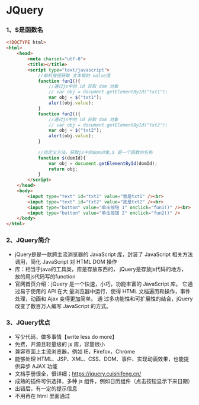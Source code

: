 # JQuery

### 1、$是函数名

```html
<!DOCTYPE html>
<html>
	<head>
		<meta charset="utf-8">
		<title></title>
		<script type="text/javascript">
			//单机按钮获取 文本框的 value值
			function fun1(){
				//通过js中的 id 获取 dom 对象
				// var obj = document.getElementById("txt1");
				var obj = $("txt1");
				alert(obj.value);
			}
			function fun2(){
				//通过js中的 id 获取 dom 对象
				// var obj = document.getElementById("txt2");
				var obj = $("txt2");
				alert(obj.value);
			}
			
			//自定义方法，获取js中的dom对象,$ 是一个函数的名称
			function $(domId){
				var obj = document.getElementById(domId);
				return obj;
			}
		</script>
	</head>
	<body>
		<input type="text" id="txt1" value="我是txt1" /><br>
		<input type="text" id="txt2" value="我是txt2" /><br>
		<input type="button" value="单击按钮 1" onclick="fun1()" /><br>
		<input type="button" value="单击按钮 2" onclick="fun2()" />
	</body>
</html>
```

### 2、JQuery简介

- jQuery是是一款跨主流浏览器的 JavaScript 库，封装了 JavaScript 相关方法调用，简化 JavaScript 对 HTML DOM 操作
- 库：相当于java的工具类，库是存放东西的， jQuery是存放js代码的地方， 放的用js代码写的function
- 官网首页介绍：jQuery 是一个快速，小巧，功能丰富的 JavaScript 库。 它通过易于使用的 API 在大 量浏览器中运行，使得 HTML 文档遍历和操作，事件处理，动画和 Ajax 变得更加简单。 通 过多功能性和可扩展性的结合，jQuery 改变了数百万人编写 JavaScript 的方式。

### 3、JQuery优点

- 写少代码，做多事情【write less do more】
- 免费，开源且轻量级的 js 库，容量很小
- 兼容市面上主流浏览器，例如 IE，Firefox，Chrome
- 能够处理 HTML、JSP、XML、CSS、DOM、事件、实现动画效果，也能提供异步 AJAX 功能
- 文档手册很全，很详细；https://jquery.cuishifeng.cn/
- 成熟的插件可供选择，多种 js 组件，例如日历组件（点击按钮显示下来日期）
- 出错后，有一定的提示信息
- 不用再在 html 里面通过<script>标签插入一大堆js来调用命令了

| JavaScript                      | JQuery        | 描述            |
| ------------------------------- | ------------- | --------------- |
| document.getElementById()       | $("#id名")    | 通过 ID 属性    |
| getElementsByClassName()        | $(".class名") | 通过 class 属性 |
| document.getElementsByTagName() | $("标签名")   | 通过标签名      |

### 4、JQuery下载

**官网下载地址**：https://jquery.com/download/

![image-20220115151319711](\05JQuery.assets\image-20220115151319711.png)

### 5、DOM对象、JS对象和JQuery对象

- DOM对象：

  文档对象模型（Document Object Model，简称 DOM），是 W3C 组织推荐的处理可扩展标志语言的标准编程接口。 通过 DOM 对 HTML 页面的解析，可以将页面元素解析为元素节点、属性节点和文本节点，这些解析出的节点对象，即 DOM 对象。DOM 对象可以使用 JavaScript 中的方法。

  ```javascript
  //使用JavaScript的语法创建的对象叫做dom对象，也就是js对象
  var obj = document.getElementById("txt1");
  ```

- JavaScript对象：

  用 JavaScript 语法创建的对象叫做 JavaScript 对象, JavaScript 对象只能调用 JavaScript 对象的 API。

- JQuery对象：

  用 JQuery 语法创建的对象叫做 JQuery 对象, jQuery 对象只能调用 jQuery 对象的 API。 jQuery 对象是一个数组。在数组中存放本次定位的 DOM 对象。

  ```javascript
  //使用JQuery语法表示的对象叫做JQuery对象，注意：jQuery表示的对象都是数组
  var jobj = $("#txt1");
  //jobj就是使用jQuery语法表示的对象，也就是JQuery对象，它是一个数组，现在数组中就是一个值
  ```

- JQuery 对象与 JavaScript 对象是可以互相转化的，一般地，由于 Jquery 用起来更加方便， 我们都是将 JavaScript 对象转化成 Jquery 对象

  ```
  //dom --> jquery
  $(dom对象)
  //jquery --> dom
  从数组中获取第一个对象，第一个对象就是dom值，使用[0]或者get(0)
  
  为什么要进行dom和jQuery的转换：目的是要使用对象的方法，或者方法
  当你的dom对象时，可以使用dom对象的属性或者方法，如果你要想使用jquery提供的函数，必须是jquery对象才可以。
  ```

### 6、JQuery学习

##### 6.1 JQuery第一个例子s

```javascript
//使用 jQuery，首先要将 jQuery 库引入。使用如下语句：
<script type="text/javascript" src="js/jquery-3.6.0.js"></script>
```

```html
<!DOCTYPE html>
<html>
	<head>
		<meta charset="utf-8">
		<title>JQuery第一个例子</title>
		<!--指定jQuery的库文件位置，使用相对路径，当前项目的js目录下的指定文件-->
		<script type="text/javascript" src="js/jquery-3.6.0.js"></script>
		<script type="text/javascript">
			/* 
				1.$(document),$是jQuery中的函数名称，document是函数的参数
					作用是document对象变成jQuery函数库可以使用的对象。 
				2.ready：是jQuery中的函数，是准备的意思，当页面的dom对象加载成功后
					会执行ready函数的内容。ready 相当于js中的onLoad事件
				3.function()自定义的表示onLoad后要执行的功能。
			*/
			// $(document).ready(function(){
			// 	alert("Hello Jquery");
			// })
			
			//简化
			$(function(){
				alert("Hello Jquery");
			})
            /*
            $(document).ready()与$()、jQuery()、window.jQuery()是等价的，
            所以$(document).ready()可以写成 $(function() { alert(“Hello jQuery”) } )
            */
		</script>
	</head>
	<body>
	</body>
</html>
```

##### 6.2 DOM对象转为JQuery对象

```html
<!DOCTYPE html>
<html>
	<head>
		<meta charset="utf-8">
		<title>dom对象转为JQuery</title>
		<script type="text/javascript" src="./js/jquery-3.6.0.js"></script>
		<script>
			function btnClick(){
				//获取dom对象
				var obj = document.getElementById("btn");
				//使用dom的value属性,获取值
				alert("使用dom对象的属性="+obj.value)
							
				//把dom对象转jquery,使用jquery库中的函数
				var jobj = $(obj);
				//调用jquery中的函数,获取value的值
				alert( jobj.val() )
			}
		</script>
	</head>
	<body>
		<input type="button" id="btn" value="我是按钮" onclick="btnClick()" />
	</body>
</html>
```

##### 6.3 JQuery对象转为DOM对象

```html
<!DOCTYPE html>
<html>
	<head>
		<meta charset="utf-8">
		<title></title>
		<script type="text/javascript" src="js/jquery-3.6.0.js"></script>
		<script>
			function btnClick(){
				//使用JQuery语法获取页面中的dom对象
				var obj = $("#txt")[0];
				var num = obj.value;
				obj.value = num * num;
			}
		</script>
	</head>
	<body>
		<input type="button" value="计算平方" onclick="btnClick()" /><br />
		<input type="text" id="txt" value="整数" />
	</body>
</html>
```

##### 6.4 基本选择器

选择器: 就是定位条件；通知 jquery 函数定位满足条件的 DOM 对象，从而可以通过jquery的函数操作dom

1. id 选择器：语法：$("#dom对象的id名")

   通过dom对象的id定位dom对象的。 通过id找对象， id在当前页面中是唯一值。

2. class选择器：语法：$(".class样式名")

   class表示css中的样式， 使用样式的名称定位dom对象的。

3. 标签选择器：语法：$("标签名称")

   使用标签名称定为dom对象的

4. 所有选择器：语法：$("*")  选取页面中所有 DOM 对象。

5. 组合选择器：组合选择器是多个被选对象间使用逗号分隔后形成的选择器，可以组合 id，class，标签名等。

   语法：$("id选择器,class选择器,标签选择器")

```html
<!DOCTYPE html>
<html>
	<head>
		<meta charset="utf-8">
		<title></title>
		<style type="text/css">
			div{
				background: gray;
				width: 200px;
				height: 100px;
			}
			
			.two{
				background: gold;
				font-size: 20pt;
			}
		</style>
		<script type="text/javascript" src="js/jquery-3.6.0.js"></script>
		<script>
			function fun1(){
				//id选择器
				var obj = $("#one");
				//使用jquery中改变样式的函数
				obj.css("background", "red");
			}
			
			function fun2(){
				//使用样式(class)选择器
				var obj = $(".two");
				obj.css("background","yellow");
			}
			
			function fun3(){
				//标签选择器
				var obj = $("div"); //数组有3个对象
				//jquery的操作都是操作数组中的全部成员.
				//所以是给所有的div都设置的背景色
				obj.css("background","blue");
			}
			
			function fun4(){
				var obj = $("*");
				obj.css("background","green");
			}
			
			function fun5(){
				var obj = $("#one,span");
				//obj.css("background","red");
							
				//obj是一个数组, 有两个成员, 1 是span dom对象
				//$(  obj[1] ) : jquery对象
				// $( dom 对象) : 是把dom对象转为jquery对象, 之后就可以调用jquery的css函数了
				$(obj[1]).css("background","green");//就是span				
			}
			
		</script>
	</head>
	<body>
		<div id="one">我是one的div</div><br/>
		<div class="two">我是样式是two的div</div><br/>
		<div>我是没有id，class的div</div><br/>
		<span class="two">我是span标签</span><br/>
		<input type="button" value="获取id是one的dom对象" onclick="fun1()" /><br/>
		<input type="button" value="使用class样式获取dom对象" onclick="fun2()" /><br/>
		<input type="button" value="使用标签选择器" onclick="fun3()" /> <br/>
		<input type="button" value="所有选择器" onclick="fun4()"/><br/>
		<input type="button" value="组合选择器" onclick="fun5()"/>
	</body>
</html>
```

##### 6.5 表单选择器

表单相关元素选择器是指文本框、单选框、复选框、下拉列表等元素的选择方式。该方法无论是否存在表单，均可做出相应选择。表单选择器是为了能更加容易地操作表单， 表单选择器是根据元素类型来定义的。

- <input type="text">
- <input type="password">
- <input type="radio">
- <input type="checkbox">
- <input type="button">
- <input type="file">
- <input type="submit">
- <input type="reset">

语法格式：$(":type 属性值")

- $(":text") 选取所有的单行文本框
- $(":password") 选取所有的密码框
- $(":radio") 选取所有的单选框
- $(":checkbox") 选取所有的多选框
- $(":file") 选取所有的上传按钮

```html
<!DOCTYPE html>
<html>
	<head>
		<meta charset="utf-8">
		<title>表单选择器</title>
		<style type="text/css">
			
		</style>
		<script type="text/javascript" src="js/jquery-3.6.0.js"></script>
		<script type="text/javascript">
			function fun1(){
				//使用表单选择器 $(":type的值")
				var obj = $(":text");
				//获取value属性的值 val()是jquery中的函数, 读取value属性值
				alert( obj.val());
			}
			
			function fun2() {
				//定位radio
				var obj = $(":radio");//数组,目前是两个对象 man ,woman
				//循环数组,数组中的成员是dom对象, 可以dom的属性或者函数
				for(var i=0;i<obj.length;i++){
					//从数组值获取成员,使用下标的方式
					var dom = obj[i];
					//使用dom对象的属性,获取value值
					alert(dom.value)
				}
			}
			
			function fun3(){
				//定位checkbox
				var obj = $(":checkbox"); //数组,有三个对象
				for(var i=0;i<obj.length;i++){
					var dom = obj[i];
					//alert(dom.value);
					//使用jqueyr的val函数, 获取value的值
					//1. 需要jquery对象
					var jObj = $(dom); // jObj 是jquery对象
					//2. 调用jquery函数
					alert("jquery的函数调用=" + jObj.val());
				}
			}
		</script>
	</head>
	<body>
		<input type="text" value="我是type=text" /><br/>
		<br/>
		<input type="radio" value="man" /> 男 <br/>
		<input type="radio" value="woman" /> 女 <br/>
		<br/>
		<input type="checkbox" value="bike" /> 骑行 <br/>
		<input type="checkbox" value="football" /> 足球 <br/>
		<input type="checkbox" value="music" /> 音乐 <br/>
		<br/>
		<input type="button" value="读取text的值" onclick="fun1()"/>
		<br/>
		<input type="button" value="读取radio的值" onclick="fun2()"/>
		<br/>
		<input type="button" value="读取checkbox的值" onclick="fun3()"/>
	</body>
</html>
```

##### 6.6 基本过滤器

过滤器：在定位了dom对象后，根据一些条件筛选dom对象。

过滤器又是一个字符串，用来筛选dom对象的。

过滤器不能单独使用， 必须和选择器一起使用。

```
<div>1</div> dom1
<div>2</div> dom2
<div>3</div> dom3
$("div") == [dom1,dom2,dom3]
```

**基本过滤器**：

- $("选择器:first")：第一个dom对象
- $("选择器:last")：数组中的最后一个dom对象
- $("选择器:eq(数组的下标)")：获取指定下标的dom对象
- $("选择器:lt(下标)")：获取小于下标的所有dom对象
- $("选择器:gt(下标)")：获取大于下标的所有dom对象

```html
<!DOCTYPE html>
<html>
	<head>
		<meta charset="utf-8">
		<style type="text/css">
			div{
				background: gray;
			}
		</style>
		<script type="text/javascript" src="js/jquery-3.6.0.js"></script>
		<script type="text/javascript">
			// $(document).ready( 函数 ): 当页面中的dom对象加载成功后,会执行ready(), 
			// 相当于是onLoad().
			$(function() {
				//当页面dom对象加载后,给对象绑定事件,因为此时button对象已经在内存中创建好了.才能使用.
				 $("#btn1").click(function(){
					//过滤器
					var obj = $("div:first");
					obj.css("background","red");
				}) 
				
				//绑定事件
				$("#btn2").click(function(){
					var obj = $("div:last");
					obj.css("background","green");
				})
				
				//绑定btn3的事件
				$("#btn3").click(function(){
					var obj = $("div:eq(3)");
					obj.css("background","blue");
				})
				
				$("#btn4").click(function(){
					var obj = $("div:lt(3)");
					obj.css("background","orange");
				})
				
				$("#btn5").click(function(){
					var obj = $("div:gt(3)");
					obj.css("background","yellow");
				})
				
				$("#txt").keydown(function(){
					alert("keydown")
				})
			})
		</script>
	</head>
	<body>
		<input type="text" id="txt" />
		<div id="one">我是div-0</div>
		<div id="two">我是div-1</div>
		<div>我是div-2
		    <div>我是div-3</div>
			<div>我是div-4</div>
		</div>
		<div>我是div-5</div>
		<br />
		<span>我是span</span>
		
		<br/>
		<input type="button" value="获取第一个div" id="btn1"/>
		<br/>
		<input type="button" value="获取最后一个div" id="btn2"/>
		<br/>
		<input type="button" value="获取下标等于3的div" id="btn3"/>
		<br/>
		<input type="button" value="获取下标小于3的div" id="btn4"/>
		<br/>
		<input type="button" value="获取下标大于3的div" id="btn5"/>
	</body>
</html>
```

##### 6.7 表单属性过滤器

根据表单中dom对象的状态情况，定位dom对象的。

- $(":text:enabled")   选择可用的文本
- $(":text:disabled")  选择不可用的文本
- $(":checkbox:checked")  复选框选中的元素
- 选择器>option:selected   选择指定下拉列表的被选中元素

```html
<!DOCTYPE html>
<html>
	<head>
		<meta charset="utf-8">
		<script type="text/javascript" src="js/jquery-3.6.0.js"></script>
		<script type="text/javascript">
			// $(document).ready( 函数 ): 当页面中的dom对象加载成功后,会执行ready(), 
			// 相当于是onLoad().
			$(function() {
				//当页面dom对象加载后,给对象绑定事件,因为此时button对象已经在内存中创建好了.才能使用.
				 $("#btn1").click(function(){
					//获取所有可以使用的text
					var obj  = $(":text:enabled");
					//设置 jquery数组值所有dom对象的value值
					obj.val("hello");
				}) 
				
				$("#btn2").click(function(){
					//获取选中的checkbox
					var obj  = $(":checkbox:checked");
					for(var i=0;i<obj.length;i++){
						//alert( obj[i].value);
						alert(    $(obj[i]).val()  ) 
					}
				})
				
				$("#btn3").click(function(){
					//获取select选中的值
					//var obj= $("select>option:selected");
					var obj = $("#yuyan>option:selected");
					alert(obj.val());
				})
			})
		</script>
	</head>
	<body>
		<input type="text"  id="txt1" value="text1" /><br/>
		<input type="text"  id="txt2" value="text2" disabled="true"/><br/>
		<input type="text"  id="txt3" value="text3" /><br/>
		<input type="text"  id="txt4" value="text4" disabled/><br/>
		<br/>
		<input type="checkbox" value="游泳" />游泳 <br/>
		<input type="checkbox" value="健身" checked />健身 <br/>
		<input type="checkbox" value="电子游戏" checked />电子游戏 <br/>
		<br/>
		<select id="yuyan">
			<option value="java">java语言</option>
			<option value="go" selected>go语言</option>
			<option value="python">python语言</option>
		</select>
	
		<br/><br/>
		<input type="button" value="设置可以的text的value是hello" id="btn1"/>
		<br/>
		<button id="btn2">显示选中的复选框的值</button>
		<br/>
		<button id="btn3">显示选中下拉列表框的值</button>
	</body>
</html>
```

##### 6.8 函数

1. val

   操作数组中 DOM 对象的 value 属性；

   $(选择器).val() ：无参数调用形式，读取数组中第一个 DOM 对象的 value 属性值 

   $(选择器).val(值)：有参形式调用；对数组中所有 DOM 对象的 value 属性值进行统一赋值

2. text

   操作数组中所有 DOM 对象的【文字显示内容属性】

   $(选择器).text():无参数调用，读取数组中所有 DOM 对象的文字显示内容，将得到内容拼接为一个字符串返回

   $(选择器).text(值):有参数方式，对数组中所有 DOM 对象的文字显示内容进行统一赋值

3. attr

   对 val, text 之外的其他属性操作

   $(选择器).attr(“属性名”): 获取 DOM 数组第一个对象的属性值

   $(选择器).attr(“属性名”,“值”): 对数组中所有 DOM 对象的属性设为新值

   ```html
   <!DOCTYPE html>
   <html>
   	<head>
   		<meta charset="utf-8">
   		<style type="text/css">
   			div{
   				background: yellow;
   			}
   		</style>
   		<script type="text/javascript" src="js/jquery-3.6.0.js"></script>
   		<script type="text/javascript">
   			//在dom对象创建好后,绑定事件
   			$(function(){
   				$("#btn1").click(function(){
   					//val() 获取dom数组中第一个对象的value属性值
   					var text = $(":text").val();
   					alert(text) // 刘备
   				})
   				
   				$("#btn2").click(function(){
   					//设置所有的text的value为新值
   					$(":text").val("三国演义");
   				})
   				
   				$("#btn3").click(function(){
   					//获取div ,text()无参数,获取dom对象的文本值,连接成一个字符串
   					alert($("div").text()); 
                         // 1.我第一个div2.我第二个div3.我第三个div返回顶部
   				})
   				
   				$("#btn4").click(function(){
   					//设置div的文本值
   					$("div").text("新的div文本内容");
   				})
   				
   				$("#btn5").click(function(){
   					//读取指定属性的值
   					alert($("img").attr("src"));// img/ex1.jpg
   				})
   				
   				$("#btn6").click(function(){
   					//设置指定属性的,指定值
   					$("img").attr("src","img/ex2.jpg");
   					//val(), text();
   				})
   			})			
   		</script>
   	</head>
   	<body>
   		<input type="text" value="刘备" /><br/>
   		<input type="text" value="关羽" /><br/>
   		<input type="text" value="张飞" /><br/>
   		<br/>
   		<div>1.我第一个div</div>
   		<div>2.我第二个div</div>
   		<div>3.我第三个div</div>
   		<br/>
   		<img src="img/ex1.jpg" id="image1" />
   		<br/>
   		
   		<input type="button" value="获取第一文本框的值" id="btn1"/>
   		<br/>
   		<br/>
   		<input type="button" value="设置所有文本框的value值" id="btn2"/>
   		<br/>
   		<br/>
   		<input type="button" value="获取所有div的文本值" id="btn3"/>
   		<br/>
   		<br/>
   		<input type="button" value="设置div的文本值" id="btn4"/>
   		<br/>
   		<br/>
   		<input type="button" value="读取src属性的值" id="btn5"/>
   		<br/>
   		<br/>
   		<input type="button" value="设置指定的属性值" id="btn6"/>
   	</body>
   </html>
   ```

4. hide

   $(选择器).hide() : 将数组中所有 DOM 对象隐藏起来

5. show

   $(选择器).show():将数组中所有 DOM 对象在浏览器中显示起来

6. remove

   $(选择器).remove() : 将数组中所有 DOM 对象及其子对象一并删除

7. empty

   $(选择器).empty()：将数组中所有 DOM 对象的子对象删除

8. append

   为数组中所有 DOM 对象添加子对象

   $(选择器).append("<div>我动态添加的 div</div>")

9. html

   设置或返回被选元素的内容（innerHTML）。

   $(选择器).html()：无参数调用方法，获取 DOM 数组第一个匹元素的内容。

   $(选择器).html(值)：有参数调用，用于设置 DOM 数组中所有元素的内容。

10. each

    each 是对数组、json 和 dom 数组等的遍历,对每个元素调用一次函数。

    语法 1：$.each( 要遍历的对象, function(index,element) { 处理程序 } )

    语法 2：jQuery 对象.each( function( index, element ) { 处理程序 } )

    index: 数组的下标 

    element: 数组的对象

```html
<!DOCTYPE html>
<html>
	<head>
		<meta charset="utf-8">
		<style type="text/css">
			div{
				background: yellow;
			}
		</style>
		<script type="text/javascript" src="js/jquery-3.6.0.js"></script>
		<script type="text/javascript">
			//在dom对象创建好后,绑定事件
			$(function(){
				$("#btn1").click(function(){
					//使用remove:删除父和子所有的dom对象
					$("select").remove();
				})
				
				$("#btn2").click(function(){
					//使用empty 删除子dom对象
					$("select").empty();
				})
				
				$("#btn3").click(function(){
					//使用append,增加dom对象
					// $("#fatcher").append("<input type='button' value='我是增加的按钮' />")
					//增加一个table
					$("#fatcher").append("<table border=1><tr><td>第一列</td><td>第二列</td></tr></table>");
				})
				
				$("#btn4").click(function(){
					//使用html()函数,获取数组中第一个dom对象的文本值(innerHTML)
					alert($("span").text()); // 我是mysql 数据库我是jdbc
					alert( $("span").html() ); //我是mysql <b>数据库</b>
				})
				
				$("#btn5").click(function(){
					//使用 html(有参数):设置dom对象的文本值
					$("span").html("我是新的<b>数据</b>");
				})
				
				$("#btn6").click(function(){
					//循环普通数组,非dom数组
					var  arr = [ 11, 12, 13];
					$.each(arr, function(i,n){
						alert("循环变量："+i + "=====数组成员:"+ n);
						//循环变量：0=====数组成员:11
						//循环变量：1=====数组成员:12
						//循环变量：2=====数组成员:13
					})
				})
				
				$("#btn7").click(function(){
					//循环json
					var json={"name":"张三","age":20};
					//var obj = eval("{'name':'张三','age':20}");
					$.each(json,function(i,n){
						alert("i是key="+i+",n是值="+n);
						//i是key=name,n是值=张三
						//i是key=age,n是值=20
					})
				})
				
				$("#btn8").click(function(){
					//循环dom数组
					var domArray = $(":text");//dom数组
					$.each(domArray, function(i,n){
						// n 是数组中的dom对象
						alert("i="+i+"  , n="+n.value);
						//i=0  , n=刘备
						//i=1  , n=关羽
						//i=2  , n=张飞
					})
				})
				
				$("#btn9").click(function(){
					//循环jquery对象, jquery对象就是dom数组
					$(":text").each(function(i,n){
						alert("i="+i+"，n="+ n.value);
						//i=0  , n=刘备
						//i=1  , n=关羽
						//i=2  , n=张飞
					})
				})
			})
		</script>
	</head>
	<body>
		<input type="text" value="刘备" />
		<input type="text" value="关羽" />
		<input type="text" value="张飞" />
		
		<br/>
		<select>
			<option value="老虎">老虎</option>
			<option value="狮子">狮子</option>
			<option value="豹子">豹子</option>
		</select>
		<br/>
		<br/>
		<select>
			<option value="亚洲">亚洲</option>
			<option value="欧洲">欧洲</option>
			<option value="美洲">美洲</option>
		</select>
		<br/>
		<br/>
		<div id="fatcher">我是第一个div</div>
		<br/
		<br/>
		<span>我是mysql <b>数据库</b></span>
		<br/>
		<span>我是jdbc</span>
		<br/>
		<br/>
		
		<input type="button" value="使用remove删除父和子对象" id="btn1"/>
		<br/>
		<br/>
		<input type="button" value="使用empty删子对象" id="btn2"/>
		<br/>
		<br/>
		<input type="button" value="使用append,增加dom对象" id="btn3"/>
		<br/>
		<br/>
		<input type="button" value="获取第一个dom的文本值" id="btn4"/>
		<br/>
		<br/>
		<input type="button" value="设置span的所以dom的文本值" id="btn5"/>
		<br/>
		<br/>
		<input type="button" value="循环普通数组" id="btn6"/>
		<br/>
		<br/>
		<input type="button" value="循环json" id="btn7"/>
		<br/>
		<br/>
		<input type="button" value="循环dom数组" id="btn8"/>
		<br/>
		<br/>
		<input type="button" value="循环jquery对象" id="btn9"/>
	</body>
</html>
```

##### 6.9 JQuery绑定事件方式

1. 定义元素监听事件

   $(选择器).事件名称( 事件的处理函数)
   $(选择器)：定位dom对象， dom对象可以有多个， 这些dom对象都绑定事件了
   事件名称：就是js中事件去掉on的部分， 例如 js中的单击事件 onclick(),
   	             jquery中的事件名称，就是click，都是小写的。
   事件的处理函数：就是一个function ，当事件发生时，执行这个函数的内容。

   ```
   例如给id是"btn"的按钮绑定单击事件
   $("#btn").click(funtion(){
   	alert("btn按钮单击了")
   })
   ```

2. on() 绑定事件

   on() 方法在被选元素上添加事件处理程序。该方法给 API 带来很多便利，推荐使用该方法。

   语法：$(选择器).on(event, data, function)

   event：事件一个或者多个，多个之间空格分开

   data：可选。规定传递到函数的额外数据，json 格式

   function: 可选。规定当事件发生时运行的函数。

   ```javascript
    <input type="button" id="btn">
   $("#btn").on("click", function() { 
        //处理按钮单击 
   })
   ```

```html
<!DOCTYPE html>
<html>
	<head>
		<meta charset="utf-8">
		<style type="text/css">
			div{
				background: yellow;
			}
		</style>
		<script type="text/javascript" src="js/jquery-3.6.0.js"></script>
		<script type="text/javascript">
			//在dom对象创建好后,绑定事件
			$(function(){
				$("#btn1").click(function(){
					//使用append增加dom对象
					$("#mydiv").append("<input id='newBtn' type='button' value='我是新加入的按钮'/>");
					//使用on给按钮绑定事件
					$("#newBtn").on("click",function(){
						alert("新建的按钮被单击了");
					})
				})
			})
		</script>
	</head>
	<body>
		<div id="mydiv">
			我是一个div ，需要增加一个button
		</div>
		<input type="button" value="创建一个button,绑定一个click" id="btn1"/>
		<br/>
	</body>
</html>
```

##### 6.10 AJAX语法

- 没有jquery之前，使用XMLHttpRequest做ajax，有4个步骤。jquery简化了ajax请求的处理。
- 使用三个函数可以实现ajax请求的处理。
  - $.ajax()：jquery中实现ajax的核心函数。
  - $.post()：使用post方式做ajax请求。
  - $.get()：使用get方式发送ajax请求。
  - $.post() 和 $.get() 他们在内部都是调用的 $.ajax() 

1. $.ajax()函数的使用

   $.ajax() 是 jQuery 中 AJAX 请求的核心方法，所有的其他方法都是在内部使用此方法。

   语法：$.ajax( { name:value, name:value, ... } )

   说明：参数是 json 的数据，包含请求方式，数据，回调方法等

   参数：

   - async：布尔值，表示请求是否异步处理。默认是 true（异步）

   - contentType：发送数据到服务器时所使用的内容类型。默认是："application/x-www-form-urlencoded"

     例如你想表示请求的参数是json格式的， 可以写："application/json"

   - data：规定要发送到服务器的数据，可以是：string，数组，多数是 json

   - dataType：**期望**从服务器端响应的数据类型。jQuery 从 xml, json, text,, html 这些中测试最可能的类型

     - "xml"：一个 XML 文档
     - "html"：HTML 作为纯文本
     - "text"：纯文本字符串
     - "json"：以 JSON 运行响应，并以对象返回

   - error(xhr,status,error)：如果请求失败要运行的函数，其中 xhr, status, error 是自定义的形参名

     ```
     error:function() {   发生错误时执行  }  
     ```

   - success(result,status,xhr)：当请求成功时运行的函数，其中 result, status, xhr 是自定义的形参名

     ```
     sucess:一个function，请求成功了，从服务器端返回了数据，会执行success指定函数
            之前使用XMLHttpRequest对象， 当readyState==4 && status==200的时候。
     ```

   - type：规定请求的类型（GET 或 POST 等），默认是 GET；get，post 不用区分大小写

   - url：规定发送请求的 URL

   **注意：error() , success()中的 xhr 是 XMLHttpRequest 对象**

   ```js
   $.ajax({ 
   	async:true , 
   	contentType:"application/json" , 
   	data: {name:"lisi",age:20 },
   	dataType:"json",
   	error:function(){
           请求出现错误时，执行的函数
   	},
   	success:function( data ) {
           //data就是responseText, 是jquery处理后的数据。
   	},
   	url:"bmiAjax",
   	type:"get"
   })
   ```

   ```jsp
   <%--
     Created by IntelliJ IDEA.
     User: Amadeus
     Date: 2022/1/10
     Time: 14:30
     To change this template use File | Settings | File Templates.
   --%>
   <%@ page contentType="text/html;charset=UTF-8" language="java" %>
   <html>
   <head>
       <title>使用JSON格式的数据</title>
       <script type="text/javascript" src="/js/jquery-3.6.0.js"></script>
       <script type="text/javascript">
           $(function (){
               $("#btn").click(function (){
                   //获取dom的value值
                   var proid = $("#proid").val();
                   //发起ajax请求
                   $.ajax({
                       url:"queryJson",
                       data:{"proid": proid},
                       dataType:"json",
                       success:function (resp){
                           $("#proname").val(resp.name);
                           $("#prosh").val(resp.shenghui);
                           $("#projc").val(resp.jiancheng);
                       }
                   })
               })
           })
       </script>
   </head>
   <body>
       <p>ajax请求使用json格式的数据</p>
       <table border="2">
           <tr>
               <td>省份编号</td>
               <td>
                   <input type="text" id="proid">
                   <input type="button" value="搜索" id="btn">
               </td>
           </tr>
           <tr>
               <td>省份名称</td>
               <td><input type="text" id="proname"></td>
           </tr>
           <tr>
               <td>省份简称</td>
               <td><input type="text" id="projc"></td>
           </tr>
           <tr>
               <td>省会名称</td>
               <td><input type="text" id="prosh"></td>
           </tr>
       </table>
   </body>
   </html>
   ```

2. $.get()

   $.get() 方法使用 HTTP GET 请求从服务器加载数据。

   语法：$.get(url,data,function(data,status,xhr),dataType)

   - url：必需。规定您需要请求的 URL。

   - data：可选。规定连同请求发送到服务器的数据。

   - function(data,status,xhr) 可选。当请求成功时运行的函数。data,status,xhr 是自定义形参名。

     - data：包含来自请求的结果数据
     - status：包含请求的状态（"success"、"notmodified"、"error"、"timeout"、"parsererror"）
     - xhr：包含 XMLHttpRequest 对象

   - dataType：可选。规定预期的服务器响应的数据类型。默认地，jQuery 会智能判断。

     可能的类型：

     - "xml"：一个 XML 文档 
     - "html"：HTML 作为纯文本 
     - "text"：纯文本字符串	
     - "json" - 以 JSON 运行响应，并以对象返回

3.  $.post()

   $.post() 方法使用 HTTP POST 请求从服务器加载数据。

   语法：$.post(URL,data,function(data,status,xhr),dataType)

   参数同$get()

### 7、级联查询功能

##### 7.1 准备

**数据库**：

- province:

  ![image-20220116171816686](\05JQuery.assets\image-20220116171816686.png)

- city:

  ![image-20220116171851203](\05JQuery.assets\image-20220116171851203.png)

JAVA实体类：

```java
public class Province {
    private Integer id;
    private String name;
    private String jiancheng;
    private String shenghui;
    
    public Integer getId() {
        return id;
    }
    public void setId(Integer id) {
        this.id = id;
    }
    public String getName() {
        return name;
    }
    public void setName(String name) {
        this.name = name;
    }
    public String getJiancheng() {
        return jiancheng;
    }
    public void setJiancheng(String jiancheng) {
        this.jiancheng = jiancheng;
    }
    public String getShenghui() {
        return shenghui;
    }
    public void setShenghui(String shenghui) {
        this.shenghui = shenghui;
    }
    @Override
    public String toString() {
        return "Province{" +
                "id=" + id +
                ", name='" + name + '\'' +
                ", jiancheng='" + jiancheng + '\'' +
                ", shenghui='" + shenghui + '\'' +
                '}';
    }
}
```

```java
public class City {
    private Integer id;
    private String name;
    private Integer provinceId;

    public Integer getId() {
        return id;
    }
    public void setId(Integer id) {
        this.id = id;
    }
    public String getName() {
        return name;
    }
    public void setName(String name) {
        this.name = name;
    }
    public Integer getProvinceId() {
        return provinceId;
    }
    public void setProvinceId(Integer provinceId) {
        this.provinceId = provinceId;
    }
    @Override
    public String toString() {
        return "City{" +
                "id=" + id +
                ", name='" + name + '\'' +
                ", provinceId=" + provinceId +
                '}';
    }
}
```

##### 7.2 查询所有的省份信息

```java
public class QueryProvinceServlet extends HttpServlet {
    @Override
    protected void doGet(HttpServletRequest request, HttpServletResponse response) throws ServletException, IOException {
        String json = "{}";
        //调用Dao，获取所有的省份信息，是一个List集合
        List<Province> provinceList = QueryDao.queryProvinceList();
        //把List转为一个JSON格式的数据，输出给ajax请求
        if(provinceList != null && provinceList.size() != 0){
            //调用jackson工具库，实现list --> json
            ObjectMapper om = new ObjectMapper();
            json = om.writeValueAsString(provinceList);
        }
        //输出json数据，响应ajax请求的，返回数据
        response.setContentType("application/json;charset=utf-8");
        PrintWriter pw = response.getWriter();
        pw.println(json);
        pw.flush();
        pw.close();
    }
}
```

```java
public class QueryDao {
    //查询所有的省份信息
    public static List<Province> queryProvinceList(){
        Connection conn = null;
        PreparedStatement ps = null;
        ResultSet rs = null;
        Province province = null;
        List<Province> provinceList = new ArrayList<>();
        try {
            String sql = "select id, name, jiancheng, shenghui from province order by id";
            conn = JdbcUtil.getConnection();
            ps = conn.prepareStatement(sql);
            rs = ps.executeQuery();
            while(rs.next()){
                province = new Province();
                province.setId(rs.getInt("id"));
                province.setName(rs.getString("name"));
                province.setJiancheng(rs.getString("jiancheng"));
                province.setShenghui(rs.getString("shenghui"));
                provinceList.add(province);
            }
        } catch (SQLException e) {
            e.printStackTrace();
        }finally {
            JdbcUtil.close(conn, ps, rs);
        }
        return provinceList;
    }
}
```

##### 7.3 查询一个省份下面所有的城市

```java
public class QueryCityServlet extends HttpServlet {
    @Override
    protected void doPost(HttpServletRequest request, HttpServletResponse response) throws ServletException, IOException {
        //获取请求传过来的省份ID
        String proid = request.getParameter("proid");
        String json = "{}";
        if(proid != null && !"".equals(proid)){
            List<City> cityList = QueryDao.queryCityList(Integer.valueOf(proid));
            //list --> json
            ObjectMapper om = new ObjectMapper();
            json = om.writeValueAsString(cityList);
        }
        //输出json数据，响应ajax请求的，返回数据
        response.setContentType("application/json;charset=utf-8");
        PrintWriter pw = response.getWriter();
        pw.println(json);
        pw.flush();
        pw.close();
    }
}
```

```java
public class QueryDao {
    //查询一个省份下面所有的城市
    public static List<City> queryCityList(Integer provinceId){
        Connection conn = null;
        PreparedStatement ps = null;
        ResultSet rs = null;
        City city = null;
        List<City> cityList = new ArrayList<>();
        try {
            String sql = "select id, name from city where provinceId = ?";
            conn = JdbcUtil.getConnection();
            ps = conn.prepareStatement(sql);
            ps.setInt(1, provinceId);
            rs = ps.executeQuery();
            while(rs.next()){
                city = new City();
                city.setId(rs.getInt("id"));
                city.setName(rs.getString("name"));
                cityList.add(city);
            }
        } catch (SQLException e) {
            e.printStackTrace();
        }finally {
            JdbcUtil.close(conn, ps, rs);
        }
        return cityList;
    }
}
```

##### 7.4 index.jsp页面

```jsp
<%@ page contentType="text/html; charset=UTF-8" pageEncoding="UTF-8" %>
<!DOCTYPE html>
<html>
<head>
    <title>省市级联查询</title>
    <script type="text/javascript" src="js/jquery-3.6.0.js"></script>
    <script type="text/javascript">
        function loadDataAjax() {
            //做ajax请求，使用jquery的$.ajax()
            $.ajax({
                url:"queryProvince",
                dataType:"json",
                success:function( resp ){
                    //删除旧的数据，把已经存在的数据清空
                    $("#province").empty();
                    //[{"id":1,"name":"河北","jiancheng":"冀","shenghui":"石家庄"},{}]
                    $.each( resp, function (i,n) {
                        //获取select这个dom对象
                        $("#province").append("<option value='"+n.id+ "'>" +  n.name + "</option>");
                    })
                }
            })
        }

        $(function(){
            //  $(function()）在页面的dom的对象加载成功后执行的函数， 在此发起ajax。
            loadDataAjax();
            //绑定事件
            $("#btnLoad").click(function(){
                loadDataAjax();
            })
            //给省份的select绑定一个change事件，当select内容发生变化时，触发事件
            $("#province").change(function () {
                //获取选中的列表框的值
                var privinceId = $("#province>option:selected").val();
                //做一个ajax请求，获取省份的所有城市信息
                $.post("queryCity", { proid: privinceId }, function (resp){
                    //删除旧的数据，把已经存在的数据清空
                    $("#city").empty();
                    $.each(resp, function (index, value){
                        $("#city").append("<option value="+ value.id +">"+ value.name +"</option>")
                    })
                }, "json");
            })
        })
    </script>
</head>
<body>
<p>省市级联查询</p>
<div>
    <table>
        <tr>
            <td>省份：</td>
            <td>
                <select id="province">
                    <option value="0">请选择......</option>
                </select>
            </td>
            <td>
                <input type="button" value="load数据" id="btnLoad">
            </td>
        </tr>
        <tr>
            <td>城市：</td>
            <td>
                <select id="city">
                    <option value="0">请选择......</option>
                </select>
            </td>
        </tr>
    </table>
</div>
</body>
</html>
```

